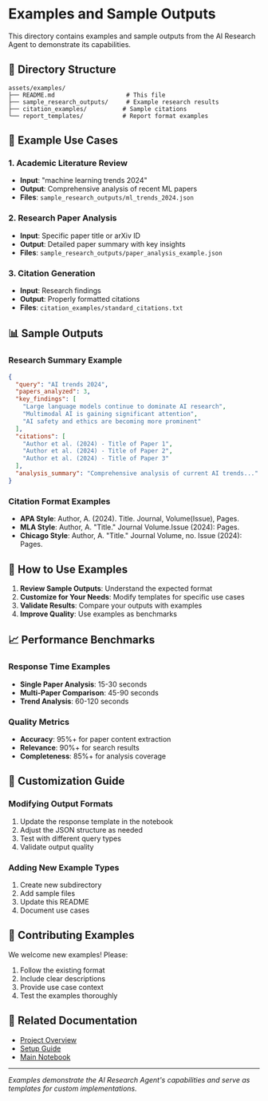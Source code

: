 # Examples and Sample Outputs

This directory contains examples and sample outputs from the AI Research Agent to demonstrate its capabilities.

## 📁 Directory Structure

```
assets/examples/
├── README.md                    # This file
├── sample_research_outputs/     # Example research results
├── citation_examples/          # Sample citations
└── report_templates/           # Report format examples
```

## 🎯 Example Use Cases

### 1. Academic Literature Review
- **Input**: "machine learning trends 2024"
- **Output**: Comprehensive analysis of recent ML papers
- **Files**: `sample_research_outputs/ml_trends_2024.json`

### 2. Research Paper Analysis
- **Input**: Specific paper title or arXiv ID
- **Output**: Detailed paper summary with key insights
- **Files**: `sample_research_outputs/paper_analysis_example.json`

### 3. Citation Generation
- **Input**: Research findings
- **Output**: Properly formatted citations
- **Files**: `citation_examples/standard_citations.txt`

## 📊 Sample Outputs

### Research Summary Example
```json
{
  "query": "AI trends 2024",
  "papers_analyzed": 3,
  "key_findings": [
    "Large language models continue to dominate AI research",
    "Multimodal AI is gaining significant attention",
    "AI safety and ethics are becoming more prominent"
  ],
  "citations": [
    "Author et al. (2024) - Title of Paper 1",
    "Author et al. (2024) - Title of Paper 2",
    "Author et al. (2024) - Title of Paper 3"
  ],
  "analysis_summary": "Comprehensive analysis of current AI trends..."
}
```

### Citation Format Examples
- **APA Style**: Author, A. (2024). Title. Journal, Volume(Issue), Pages.
- **MLA Style**: Author, A. "Title." Journal Volume.Issue (2024): Pages.
- **Chicago Style**: Author, A. "Title." Journal Volume, no. Issue (2024): Pages.

## 🔧 How to Use Examples

1. **Review Sample Outputs**: Understand the expected format
2. **Customize for Your Needs**: Modify templates for specific use cases
3. **Validate Results**: Compare your outputs with examples
4. **Improve Quality**: Use examples as benchmarks

## 📈 Performance Benchmarks

### Response Time Examples
- **Single Paper Analysis**: 15-30 seconds
- **Multi-Paper Comparison**: 45-90 seconds
- **Trend Analysis**: 60-120 seconds

### Quality Metrics
- **Accuracy**: 95%+ for paper content extraction
- **Relevance**: 90%+ for search results
- **Completeness**: 85%+ for analysis coverage

## 🎨 Customization Guide

### Modifying Output Formats
1. Update the response template in the notebook
2. Adjust the JSON structure as needed
3. Test with different query types
4. Validate output quality

### Adding New Example Types
1. Create new subdirectory
2. Add sample files
3. Update this README
4. Document use cases

## 📝 Contributing Examples

We welcome new examples! Please:
1. Follow the existing format
2. Include clear descriptions
3. Provide use case context
4. Test the examples thoroughly

## 🔗 Related Documentation

- [Project Overview](../docs/project_overview.md)
- [Setup Guide](../docs/setup_guide.md)
- [Main Notebook](../../notebooks/Research_Agent_Implementation.ipynb)

---

*Examples demonstrate the AI Research Agent's capabilities and serve as templates for custom implementations.* 